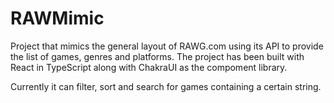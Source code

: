 # RAWMimic

Project that mimics the general layout of RAWG.com using its API to provide the list of games, genres and platforms. The project has been built with React in TypeScript along with ChakraUI as the compoment library.

Currently it can filter, sort and search for games containing a certain string.
